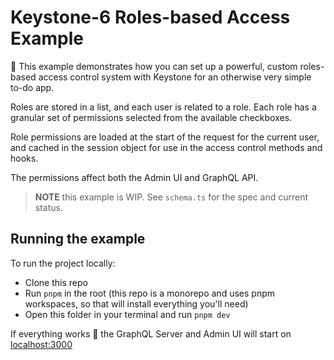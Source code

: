# Keystone-6 Roles-based Access Example

👋 This example demonstrates how you can set up a powerful, custom roles-based access control system with Keystone for an otherwise very simple to-do app.

Roles are stored in a list, and each user is related to a role. Each role has a granular set of permissions selected from the available checkboxes.

Role permissions are loaded at the start of the request for the current user, and cached in the session object for use in the access control methods and hooks.

The permissions affect both the Admin UI and GraphQL API.

> **NOTE** this example is WIP. See `schema.ts` for the spec and current status.

## Running the example

To run the project locally:

- Clone this repo
- Run `pnpm` in the root (this repo is a monorepo and uses pnpm workspaces, so that will install everything you'll need)
- Open this folder in your terminal and run `pnpm dev`

If everything works 🤞 the GraphQL Server and Admin UI will start on [localhost:3000](http://localhost:3000)
